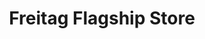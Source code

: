 ---
title: "Freitag Flagship Store"
url: /zuerich/freitag-flagship-store/
shop: Taschen & Koffer
---